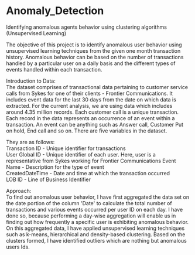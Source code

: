 # Anomaly_Detection
Identifying anomalous agents behavior using clustering algorithms (Unsupervised Learning)

The objective of this project is to identify anomalous user behavior using unsupervised learning techniques from the given one month transaction history. Anomalous behavior can be based on the number of transactions handled by a particular user on a daily basis and the different types of events handled within each transaction.                                                                                                                                          

Introduction to Data:                                                                                   
The dataset comprises of transactional data pertaining to customer service calls from Sykes for one of their clients - Frontier Communications. It includes event data for the last 30 days from the date on which data is extracted. For the current analysis, we are using data which includes around 4.35 million records. Each customer call is a unique transaction. Each record in the data represents an occurrence of an event within a transaction. An event can be anything such as Answer call, Customer Put on hold, End call and so on. There are five variables in the dataset. 

They are as follows:                                                                                     
Transaction ID - Unique identifier for transactions                                                     
User Global ID - Unique identifier of each user. Here, user is a representative from Sykes working for Frontier Communications              Event Name     - Description for the type of event                                                      
CreatedDateTime - Date and time at which the transaction occurred                                        
LOB ID          - Line of Business Identifier                                                            
                                                                                                 
Approach:                                                                                                
To find out anomalous user behavior, I have first aggregated the data set on the date portion of the column 'Date' to calculate the total number of transactions and various events occurred per user ID on each day. I have done so, because performing a day-wise aggregation will enable us in finding out how frequently a specific user is exhibiting anomalous behavior. On this aggregated data, I have applied unsupervised learning techniques such as k-means, hierarchical and density-based clustering. Based on the clusters formed, I have identified outliers which are nothing but anomalous users Ids.
